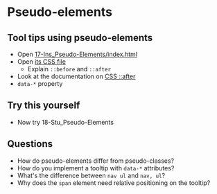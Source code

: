 # Pseudo-elements

## Tool tips using pseudo-elements

- Open [17-Ins_Pseudo-Elements/index.html](../activities/17-Ins_Pseudo-Elements/index.html)
- Open [its CSS file](../activities/17-Ins_Pseudo-Elements/assets/css/style.css)
  - Explain `::before` and `::after`
- Look at the documentation on [CSS ::after](https://developer.mozilla.org/en-US/docs/Web/CSS/::after)
- `data-*` property

## Try this yourself

- Now try 18-Stu_Pseudo-Elements

## Questions

- How do pseudo-elements differ from pseudo-classes?
- How do you implement a tooltip with `data-*` attributes?
- What's the difference between `nav ul` and `nav, ul`?
- Why does the `span` element need relative positioning on the tooltip?
